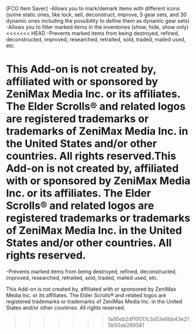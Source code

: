 [FCO Item Saver]
-Allows you to mark/demark items with different icons (some static ones, like lock, sell, deconstruct, improve, 5 gear sets, and 30 dynamic ones including the possibility to define them as dynamic gear sets)
-Allows you to filter marked items in the inventories (show, hide, show only)
<<<<<<< HEAD
-Prevents marked items from being destroyed, refined, deconstructed, improved, researched, retraited, sold, traded, mailed used, etc.

This Add-on is not created by, affiliated with or sponsored by ZeniMax Media Inc. or its affiliates. The Elder Scrolls® and related logos are registered trademarks or trademarks of ZeniMax Media Inc. in the United States and/or other countries. All rights reserved.This Add-on is not created by, affiliated with or sponsored by ZeniMax Media Inc. or its affiliates. The Elder Scrolls® and related logos are registered trademarks or trademarks of ZeniMax Media Inc. in the United States and/or other countries. All rights reserved.
=======
-Prevents marked items from being destroyed, refined, deconstructed, improved, researched, retraited, sold, traded, mailed used, etc. 
                                                                                     
This Add-on is not created by, affiliated with or sponsored by ZeniMax Media Inc. or its affiliates. The Elder Scrolls® and related logos are registered trademarks or trademarks of ZeniMax Media Inc. in the United States and/or other countries. All rights reserved.
>>>>>>> 1a95eb2df10017c3a53e6bb43e215b50ab289561
